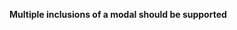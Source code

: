 **Multiple inclusions of a modal should be supported**

<include src="requirements/createModal.md" />
<include src="requirements/createModal.md" />
